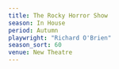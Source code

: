 ```yaml
---
title: The Rocky Horror Show
season: In House
period: Autumn
playwright: "Richard O'Brien"
season_sort: 60
venue: New Theatre
---
```


